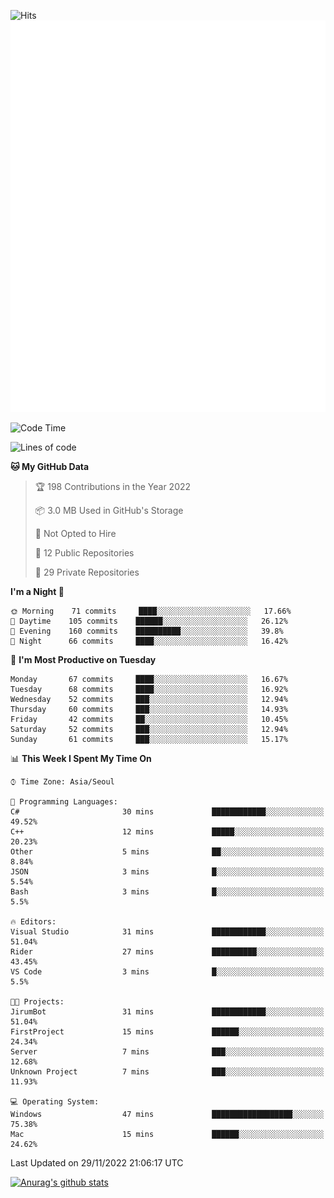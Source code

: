 ![Hits](https://hits.seeyoufarm.com/api/count/incr/badge.svg?url=https%3A%2F%2Fgithub.com%2Fkokose1234&count_bg=%2379C83D&title_bg=%23555555&icon=apple.svg&icon_color=%23E7E7E7&title=hits&edge_flat=false)
<br/>
![Metrics](https://github.com/kokose1234/kokose1234/blob/main/github-metrics.svg)

<!--START_SECTION:waka-->
![Code Time](http://img.shields.io/badge/Code%20Time-715%20hrs%2054%20mins-blue)

![Lines of code](https://img.shields.io/badge/From%20Hello%20World%20I%27ve%20Written-884%20Thousand%20lines%20of%20code-blue)

**🐱 My GitHub Data** 

> 🏆 198 Contributions in the Year 2022
 > 
> 📦 3.0 MB Used in GitHub's Storage 
 > 
> 🚫 Not Opted to Hire
 > 
> 📜 12 Public Repositories 
 > 
> 🔑 29 Private Repositories  
 > 
**I'm a Night 🦉** 

```text
🌞 Morning    71 commits     ████░░░░░░░░░░░░░░░░░░░░░   17.66% 
🌆 Daytime    105 commits    ██████░░░░░░░░░░░░░░░░░░░   26.12% 
🌃 Evening    160 commits    ██████████░░░░░░░░░░░░░░░   39.8% 
🌙 Night      66 commits     ████░░░░░░░░░░░░░░░░░░░░░   16.42%

```
📅 **I'm Most Productive on Tuesday** 

```text
Monday       67 commits     ████░░░░░░░░░░░░░░░░░░░░░   16.67% 
Tuesday      68 commits     ████░░░░░░░░░░░░░░░░░░░░░   16.92% 
Wednesday    52 commits     ███░░░░░░░░░░░░░░░░░░░░░░   12.94% 
Thursday     60 commits     ███░░░░░░░░░░░░░░░░░░░░░░   14.93% 
Friday       42 commits     ██░░░░░░░░░░░░░░░░░░░░░░░   10.45% 
Saturday     52 commits     ███░░░░░░░░░░░░░░░░░░░░░░   12.94% 
Sunday       61 commits     ███░░░░░░░░░░░░░░░░░░░░░░   15.17%

```


📊 **This Week I Spent My Time On** 

```text
⌚︎ Time Zone: Asia/Seoul

💬 Programming Languages: 
C#                       30 mins             ████████████░░░░░░░░░░░░░   49.52% 
C++                      12 mins             █████░░░░░░░░░░░░░░░░░░░░   20.23% 
Other                    5 mins              ██░░░░░░░░░░░░░░░░░░░░░░░   8.84% 
JSON                     3 mins              █░░░░░░░░░░░░░░░░░░░░░░░░   5.54% 
Bash                     3 mins              █░░░░░░░░░░░░░░░░░░░░░░░░   5.5%

🔥 Editors: 
Visual Studio            31 mins             ████████████░░░░░░░░░░░░░   51.04% 
Rider                    27 mins             ██████████░░░░░░░░░░░░░░░   43.45% 
VS Code                  3 mins              █░░░░░░░░░░░░░░░░░░░░░░░░   5.5%

🐱‍💻 Projects: 
JirumBot                 31 mins             ████████████░░░░░░░░░░░░░   51.04% 
FirstProject             15 mins             ██████░░░░░░░░░░░░░░░░░░░   24.34% 
Server                   7 mins              ███░░░░░░░░░░░░░░░░░░░░░░   12.68% 
Unknown Project          7 mins              ███░░░░░░░░░░░░░░░░░░░░░░   11.93%

💻 Operating System: 
Windows                  47 mins             ██████████████████░░░░░░░   75.38% 
Mac                      15 mins             ██████░░░░░░░░░░░░░░░░░░░   24.62%

```


 Last Updated on 29/11/2022 21:06:17 UTC
<!--END_SECTION:waka-->

[![Anurag's github stats](https://github-readme-stats.vercel.app/api?username=kokose1234&theme=dracula)](https://github.com/anuraghazra/github-readme-stats)



	
